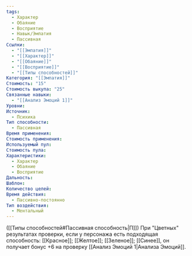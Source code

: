 ```yaml
---
tags:
  - Характер
  - Обаяние
  - Восприятие
  - Навык/Эмпатия
  - Пассивная
Ссылки:
  - "[[Эмпатия]]"
  - "[[Характер]]"
  - "[[Обаяние]]"
  - "[[Восприятие]]"
  - "[[Типы способностей]]"
Категория: "[[Эмпатия]]"
Стоимость: "15"
Стоимость выкупа: "25"
Связанные навыки:
  - "[[Анализ Эмоций 1]]"
Уровни: 
Источник:
  - Психика
Тип способности:
  - Пассивная
Время применения: 
Стоимость применения: 
Используемый пул: 
Стоимость пула: 
Характеристики:
  - Характер
  - Обаяние
  - Восприятие
Дальность: 
Шаблон: 
Количество целей: 
Время действия:
  - Пассивно-постоянно
Тип воздействия:
  - Ментальный
---
```

([[Типы способностей#Пассивная способность|П]]) При "Цветных" результатах проверки, если у персонажа есть подходящая способность: [[Красное]]; [[Желтое]]; [[Зеленое]]; [[Синее]], он получает бонус +6 на проверку [[Анализ Эмоций 1|Анализа Эмоций]]. 